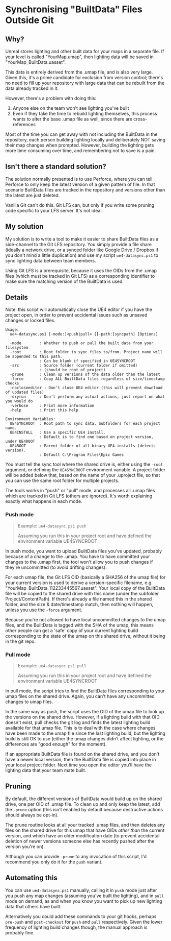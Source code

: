 # Synchronising "BuiltData" Files Outside Git

## Why?

Unreal stores lighting and other built data for your maps in a separate file.
If your level is called "YourMap.umap", then lighting data will be saved in 
"YourMap_BuiltData.uasset".

This data is entirely derived from the .umap file, and is also very large. Given 
this, it's a prime candidate for exclusion from version control; there's no
need to fill up your repository with large data that can be rebuilt from the data
already tracked in it.

However, there's a problem with doing this:

1. Anyone else on the team won't see lighting you've built
1. Even if they take the time to rebuild lighting themselves, this process wants
   to alter the base .umap file as well, since there are cross-references

Most of the time you can get away with not including the BuiltData in the repository,
each person building lighting locally and deliberately NOT saving their map changes
when prompted. However, building the lighting gets more time consuming over time,
and remembering not to save is a pain. 

## Isn't there a standard solution?

The solution normally presented is to use Perforce, where you can tell Perforce
to only keep the latest version of a given pattern of file. In that scenario
BuiltData files are tracked in the repository and versions other than the latest
are just deleted.

Vanilla Git can't do this. Git LFS can, but only if you write some pruning code
specific to your LFS server. It's not ideal.

## My solution

My solution is to write a tool to make it easier to share BuiltData files 
as a side-channel to the Git LFS repository. You simply provide a file share
(ideally a network drive, or a synced folder like Google Drive / Dropbox if you
don't mind a little duplication) and use my script `ue4-datasync.ps1` to 
sync lighting data between team members. 

Using Git LFS is a prerequisite, because it uses the OIDs from the .umap files
(which must be tracked in Git LFS) as a corresponding identifier to make sure
the matching version of the BuiltData is used. 

## Details

Note: this script will automatically close the UE4 editor if you have the
project open, in order to prevent accidental issues such as unsaved changes or
locked files. 

```
Usage:
  ue4-datasync.ps1 [-mode:]<push|pull> [[-path:]syncpath] [Options]

  -mode        : Whether to push or pull the built data from your filesystem
  -root        : Root folder to sync files to/from. Project name will be appended to this path.
               : Can be blank if specified in UE4SYNCROOT
  -src         : Source folder (current folder if omitted)
               : (should be root of project)
  -prune       : Clean up versions of the data older than the latest
  -force       : Copy ALL BuiltData files regardless of size/timestamp checks
  -nocloseeditor : Don't close UE4 editor (this will prevent download of updated files)
  -dryrun      : Don't perform any actual actions, just report on what you would do
  -verbose     : Print more information
  -help        : Print this help

Environment Variables:
  UE4SYNCROOT  : Root path to sync data. Subfolders for each project name.
  UE4INSTALL   : Use a specific UE4 install.
               : Default is to find one based on project version, under UE4ROOT
  UE4ROOT      : Parent folder of all binary UE4 installs (detects version).
               : Default C:\Program Files\Epic Games
```

You must tell the sync tool where the shared drive is, either using the `-root`
argument, or defining the `UE4SYNCROOT` environment variable. A project folder
will be added below that, based on the name of your .uproject file, so that
you can use the same root folder for multiple projects.

The tools works in "push" or "pull" mode, and processes all .umap files which
are tracked in Git LFS (others are ignored). It's worth explaining exactly
what happens in each mode.

### Push mode

> Example: `ue4-datasync.ps1 push`
>
> Assuming you run this in your project root and have defined the environment variable UE4SYNCROOT

In push mode, you want to upload BuiltData files you've updated, probably because of a 
change to the .umap. You have to have committed your changes to the .umap first, 
the tool won't allow you to push changes if they're uncommitted (to avoid drifting changes).

For each umap file, the Git LFS OID (basically a SHA256 of the umap file) for your
current version is used to derive a version-specific filename, e.g. "YourMap_BuiltData_112233445567.uasset".
Your local copy of the BuiltData file will be copied to the shared drive with this
name (under the subfolder Project/ContentPath). If there's already a file named
this in the shared folder, and the size & date/timestamp match, then nothing will happen,
unless you use the `-force` argument.

Because you're not allowed to have local uncommitted changes to the umap files, 
and the BuiltData is tagged with the SHA of the umap, this means other people can
get a 'safe' copy of your current lighting build corresponding to the state of the
umap on this shared drive, without it being in the git repo.

### Pull mode

> Example: `ue4-datasync.ps1 pull`
>
> Assuming you run this in your project root and have defined the environment variable UE4SYNCROOT

In pull mode, the script tries to find the BuiltData files corresponding to your
umap files on the shared drive. Again, you can't have any uncommitted changes to
umap files.

In the same way as push, the script uses the OID of the umap file to look up 
the versions on the shared drive. However, if a lighting build with that
OID doesn't exist, pull checks the git log and finds the latest lighting build 
available for that umap file. This is to deal with the case where changes have
been made to the umap file since the last lighting build, but the lighting build
is still OK to use (either the umap changes didn't affect lighting, or the 
differences are "good enough" for the moment). 

If an appropriate BuiltData file is found on the shared drive, and
you don't have a newer local version, then the BuiltData file is copied into
place in your local project folder. Next time you open the editor you'll 
have the lighting data that your team mate built.

## Pruning

By default, the different versions of BuiltData would build up on the shared
drive, one per OID of .umap file. To clean up and only keep the latest, 
add the `-prune` option (this isn't enabled by default because destructive actions
should always be opt-in).

The prune routine looks at all your tracked .umap files, and then deletes any
files on the shared drive for this umap that have OIDs *other than* the current
version, and which have an older modification date (to prevent accidental deletion
of newer versions someone else has recently pushed after the version you're on).

Although you can provide `-prune` to any invocation of this script, I'd recommend
you only do it for the `push` variant.

## Automating this

You can use `ue4-datasync.ps1` manually, calling it in `push` mode just after 
you push any map changes (assuming you've built the lighting), and in `pull` mode
on demand, as and when you know you want to pick up new lighting data that others
have built.

Alternatively you could add these commands to your git hooks, perhaps `pre-push`
and `post-checkout` for `push` and `pull` respectively. Given the lower frequency
of lighting build changes though, the manual approach is probably fine.